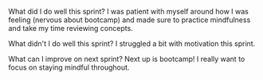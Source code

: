 What did I do well this sprint?
I was patient with myself around how I was feeling (nervous about bootcamp) and made sure to practice mindfulness and take my time reviewing concepts. 

What didn't I do well this sprint?
I struggled a bit with motivation this sprint. 

What can I improve on next sprint?
Next up is bootcamp! I really want to focus on staying mindful throughout. 